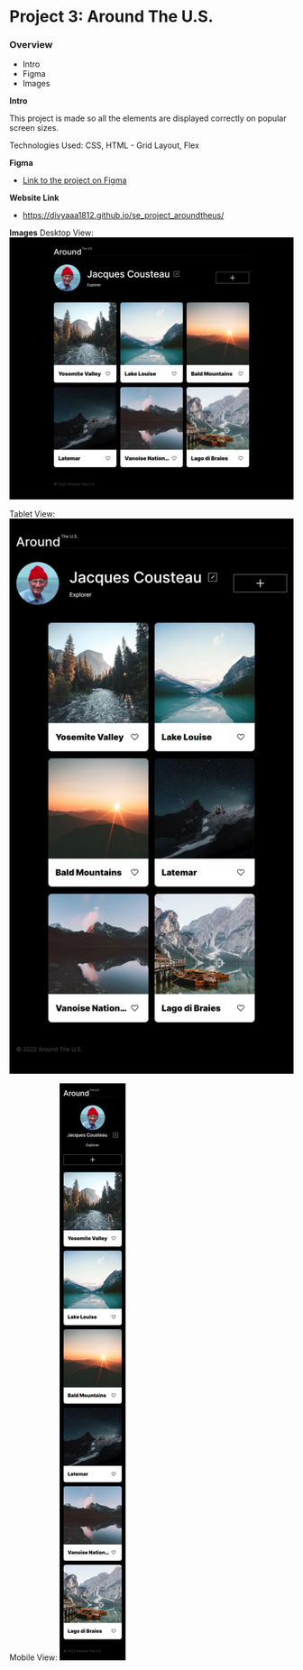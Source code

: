 # Project 3: Around The U.S.

### Overview

- Intro
- Figma
- Images

**Intro**

This project is made so all the elements are displayed correctly on popular screen sizes.

Technologies Used: CSS, HTML - Grid Layout, Flex

**Figma**

- [Link to the project on Figma](https://www.figma.com/file/ii4xxsJ0ghevUOcssTlHZv/Sprint-3%3A-Around-the-US?node-id=0%3A1)

**Website Link**

- https://divyaaa1812.github.io/se_project_aroundtheus/

**Images**
Desktop View:
![Desktop View](<./images/desktop%20(2).png>)

Tablet View:
![Tablet View](./images/Tablet.png)

Mobile View:
![Mobile View](./images/mobile.png)
